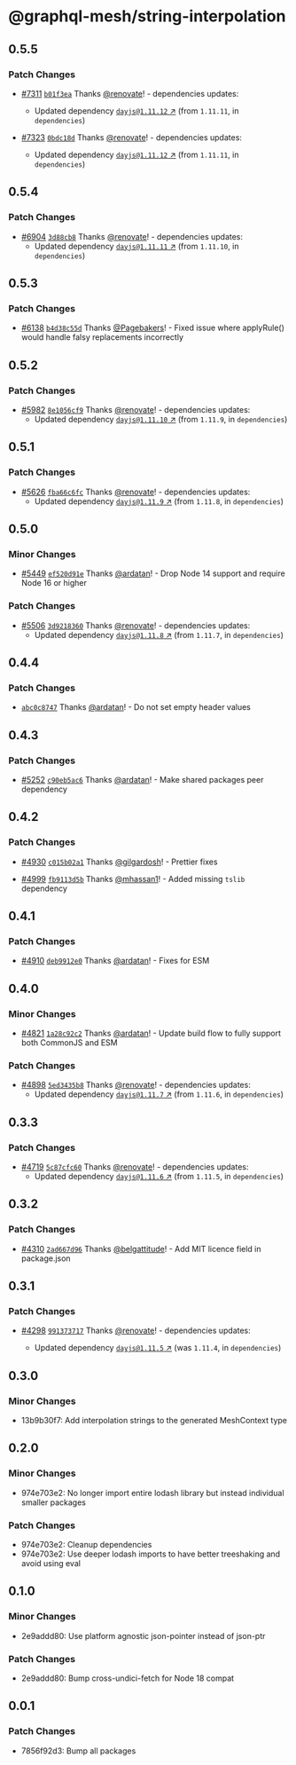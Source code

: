 # @graphql-mesh/string-interpolation

## 0.5.5

### Patch Changes

- [#7311](https://github.com/ardatan/graphql-mesh/pull/7311)
  [`b01f3ea`](https://github.com/ardatan/graphql-mesh/commit/b01f3eabdc42d8905e8d586a4845e8394c094033)
  Thanks [@renovate](https://github.com/apps/renovate)! - dependencies updates:

  - Updated dependency [`dayjs@1.11.12` ↗︎](https://www.npmjs.com/package/dayjs/v/1.11.12) (from
    `1.11.11`, in `dependencies`)

- [#7323](https://github.com/ardatan/graphql-mesh/pull/7323)
  [`0bdc18d`](https://github.com/ardatan/graphql-mesh/commit/0bdc18df3d150a61abf987b8829934ed4ca02eed)
  Thanks [@renovate](https://github.com/apps/renovate)! - dependencies updates:
  - Updated dependency [`dayjs@1.11.12` ↗︎](https://www.npmjs.com/package/dayjs/v/1.11.12) (from
    `1.11.11`, in `dependencies`)

## 0.5.4

### Patch Changes

- [#6904](https://github.com/ardatan/graphql-mesh/pull/6904)
  [`3d88cb8`](https://github.com/ardatan/graphql-mesh/commit/3d88cb8ff1829081411fcb2051ad18d7f89536ba)
  Thanks [@renovate](https://github.com/apps/renovate)! - dependencies updates:
  - Updated dependency [`dayjs@1.11.11` ↗︎](https://www.npmjs.com/package/dayjs/v/1.11.11) (from
    `1.11.10`, in `dependencies`)

## 0.5.3

### Patch Changes

- [#6138](https://github.com/ardatan/graphql-mesh/pull/6138)
  [`b4d38c55d`](https://github.com/ardatan/graphql-mesh/commit/b4d38c55df8c4d2aeb98325555979eb09d065906)
  Thanks [@Pagebakers](https://github.com/Pagebakers)! - Fixed issue where applyRule() would handle
  falsy replacements incorrectly

## 0.5.2

### Patch Changes

- [#5982](https://github.com/Urigo/graphql-mesh/pull/5982)
  [`8e1056cf9`](https://github.com/Urigo/graphql-mesh/commit/8e1056cf91b0e7069499f5102aaed163a0168597)
  Thanks [@renovate](https://github.com/apps/renovate)! - dependencies updates:
  - Updated dependency [`dayjs@1.11.10` ↗︎](https://www.npmjs.com/package/dayjs/v/1.11.10) (from
    `1.11.9`, in `dependencies`)

## 0.5.1

### Patch Changes

- [#5626](https://github.com/Urigo/graphql-mesh/pull/5626)
  [`fba66c6fc`](https://github.com/Urigo/graphql-mesh/commit/fba66c6fc7a0ca15393df8ae5382d97eb0ae8fcf)
  Thanks [@renovate](https://github.com/apps/renovate)! - dependencies updates:
  - Updated dependency [`dayjs@1.11.9` ↗︎](https://www.npmjs.com/package/dayjs/v/1.11.9) (from
    `1.11.8`, in `dependencies`)

## 0.5.0

### Minor Changes

- [#5449](https://github.com/Urigo/graphql-mesh/pull/5449)
  [`ef520d91e`](https://github.com/Urigo/graphql-mesh/commit/ef520d91e6d1800ed63ef016ed74084261788371)
  Thanks [@ardatan](https://github.com/ardatan)! - Drop Node 14 support and require Node 16 or
  higher

### Patch Changes

- [#5506](https://github.com/Urigo/graphql-mesh/pull/5506)
  [`3d9218360`](https://github.com/Urigo/graphql-mesh/commit/3d9218360dff838b9d3c731c92b3b6e8ad52e2c7)
  Thanks [@renovate](https://github.com/apps/renovate)! - dependencies updates:
  - Updated dependency [`dayjs@1.11.8` ↗︎](https://www.npmjs.com/package/dayjs/v/1.11.8) (from
    `1.11.7`, in `dependencies`)

## 0.4.4

### Patch Changes

- [`abc0c8747`](https://github.com/Urigo/graphql-mesh/commit/abc0c8747b274e011f5b8387233fe96d4f702035)
  Thanks [@ardatan](https://github.com/ardatan)! - Do not set empty header values

## 0.4.3

### Patch Changes

- [#5252](https://github.com/Urigo/graphql-mesh/pull/5252)
  [`c90eb5ac6`](https://github.com/Urigo/graphql-mesh/commit/c90eb5ac631507de1f49db68ca681193cc5a20b5)
  Thanks [@ardatan](https://github.com/ardatan)! - Make shared packages peer dependency

## 0.4.2

### Patch Changes

- [#4930](https://github.com/Urigo/graphql-mesh/pull/4930)
  [`c015b02a1`](https://github.com/Urigo/graphql-mesh/commit/c015b02a1aa50e4d760c3fd59f76dc5dfe587664)
  Thanks [@gilgardosh](https://github.com/gilgardosh)! - Prettier fixes

- [#4999](https://github.com/Urigo/graphql-mesh/pull/4999)
  [`fb9113d5b`](https://github.com/Urigo/graphql-mesh/commit/fb9113d5bfc4865d51f9cb1bd3236c7c0c27b170)
  Thanks [@mhassan1](https://github.com/mhassan1)! - Added missing `tslib` dependency

## 0.4.1

### Patch Changes

- [#4910](https://github.com/Urigo/graphql-mesh/pull/4910)
  [`deb9912e0`](https://github.com/Urigo/graphql-mesh/commit/deb9912e0bc2ae782c9570b60a7224b47af341eb)
  Thanks [@ardatan](https://github.com/ardatan)! - Fixes for ESM

## 0.4.0

### Minor Changes

- [#4821](https://github.com/Urigo/graphql-mesh/pull/4821)
  [`1a28c92c2`](https://github.com/Urigo/graphql-mesh/commit/1a28c92c2d67b89b48581b7bb1414d1404428cdb)
  Thanks [@ardatan](https://github.com/ardatan)! - Update build flow to fully support both CommonJS
  and ESM

### Patch Changes

- [#4898](https://github.com/Urigo/graphql-mesh/pull/4898)
  [`5ed3435b8`](https://github.com/Urigo/graphql-mesh/commit/5ed3435b8fdfd115566ef548f044884628d39211)
  Thanks [@renovate](https://github.com/apps/renovate)! - dependencies updates:
  - Updated dependency [`dayjs@1.11.7` ↗︎](https://www.npmjs.com/package/dayjs/v/1.11.7) (from
    `1.11.6`, in `dependencies`)

## 0.3.3

### Patch Changes

- [#4719](https://github.com/Urigo/graphql-mesh/pull/4719)
  [`5c87cfc60`](https://github.com/Urigo/graphql-mesh/commit/5c87cfc60501213e8701482b093490ec1a5fce23)
  Thanks [@renovate](https://github.com/apps/renovate)! - dependencies updates:
  - Updated dependency [`dayjs@1.11.6` ↗︎](https://www.npmjs.com/package/dayjs/v/1.11.6) (from
    `1.11.5`, in `dependencies`)

## 0.3.2

### Patch Changes

- [#4310](https://github.com/Urigo/graphql-mesh/pull/4310)
  [`2ad667d96`](https://github.com/Urigo/graphql-mesh/commit/2ad667d964545ed47170cfa4f9393282edc2073b)
  Thanks [@belgattitude](https://github.com/belgattitude)! - Add MIT licence field in package.json

## 0.3.1

### Patch Changes

- [#4298](https://github.com/Urigo/graphql-mesh/pull/4298)
  [`991373717`](https://github.com/Urigo/graphql-mesh/commit/99137371708b7fe12b32dfcfe93d535507a7f968)
  Thanks [@renovate](https://github.com/apps/renovate)! - dependencies updates:

  - Updated dependency [`dayjs@1.11.5` ↗︎](https://www.npmjs.com/package/dayjs/v/1.11.5) (was
    `1.11.4`, in `dependencies`)

## 0.3.0

### Minor Changes

- 13b9b30f7: Add interpolation strings to the generated MeshContext type

## 0.2.0

### Minor Changes

- 974e703e2: No longer import entire lodash library but instead individual smaller packages

### Patch Changes

- 974e703e2: Cleanup dependencies
- 974e703e2: Use deeper lodash imports to have better treeshaking and avoid using eval

## 0.1.0

### Minor Changes

- 2e9addd80: Use platform agnostic json-pointer instead of json-ptr

### Patch Changes

- 2e9addd80: Bump cross-undici-fetch for Node 18 compat

## 0.0.1

### Patch Changes

- 7856f92d3: Bump all packages
